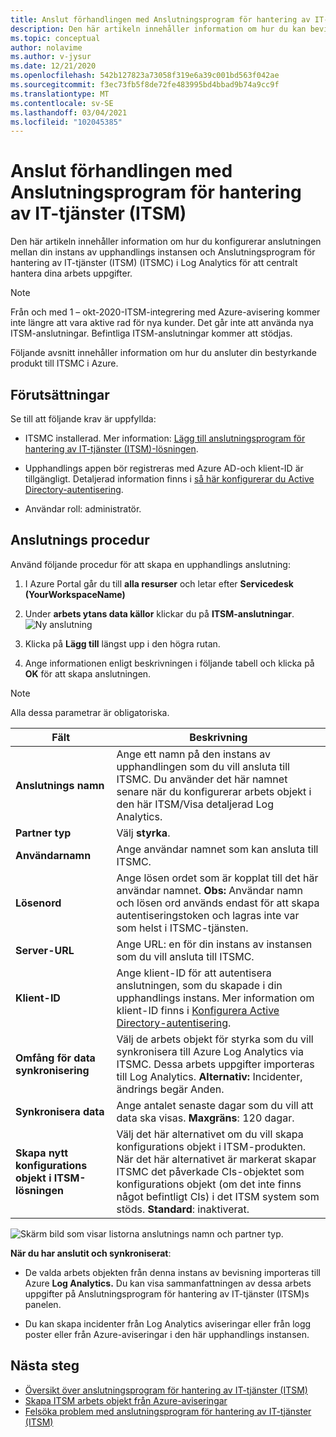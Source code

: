 ```yaml
---
title: Anslut förhandlingen med Anslutningsprogram för hantering av IT-tjänster (ITSM)
description: Den här artikeln innehåller information om hur du kan bevisa med Anslutningsprogram för hantering av IT-tjänster (ITSM) (ITSMC) i Azure Monitor för att centralt övervaka och hantera ITSM-arbetsobjekten.
ms.topic: conceptual
author: nolavime
ms.author: v-jysur
ms.date: 12/21/2020
ms.openlocfilehash: 542b127823a73058f319e6a39c001bd563f042ae
ms.sourcegitcommit: f3ec73fb5f8de72fe483995bd4bbad9b74a9cc9f
ms.translationtype: MT
ms.contentlocale: sv-SE
ms.lasthandoff: 03/04/2021
ms.locfileid: "102045385"
---
```

# <a name="connect-provance-with-it-service-management-connector"></a>Anslut förhandlingen med Anslutningsprogram för hantering av IT-tjänster (ITSM)

Den här artikeln innehåller information om hur du konfigurerar anslutningen mellan din instans av upphandlings instansen och Anslutningsprogram för hantering av IT-tjänster (ITSM) (ITSMC) i Log Analytics för att centralt hantera dina arbets uppgifter.

> [!NOTE]
> Från och med 1 – okt-2020-ITSM-integrering med Azure-avisering kommer inte längre att vara aktive rad för nya kunder. Det går inte att använda nya ITSM-anslutningar.
> Befintliga ITSM-anslutningar kommer att stödjas.

Följande avsnitt innehåller information om hur du ansluter din bestyrkande produkt till ITSMC i Azure.

## <a name="prerequisites"></a>Förutsättningar

Se till att följande krav är uppfyllda:

- ITSMC installerad. Mer information: [Lägg till anslutningsprogram för hantering av IT-tjänster (ITSM)-lösningen](./itsmc-definition.md#add-it-service-management-connector).
- Upphandlings appen bör registreras med Azure AD-och klient-ID är tillgängligt. Detaljerad information finns i [så här konfigurerar du Active Directory-autentisering](../../app-service/configure-authentication-provider-aad.md).

- Användar roll: administratör.

## <a name="connection-procedure"></a>Anslutnings procedur

Använd följande procedur för att skapa en upphandlings anslutning:

1. I Azure Portal går du till **alla resurser** och letar efter **Servicedesk (YourWorkspaceName)**

2. Under **arbets ytans data källor** klickar du på **ITSM-anslutningar**.
    ![Ny anslutning](media/itsmc-overview/add-new-itsm-connection.png)

3. Klicka på **Lägg till** längst upp i den högra rutan.

4. Ange informationen enligt beskrivningen i följande tabell och klicka på **OK** för att skapa anslutningen.

> [!NOTE]
> Alla dessa parametrar är obligatoriska.

| **Fält** | **Beskrivning** |
| --- | --- |
| **Anslutnings namn**   | Ange ett namn på den instans av upphandlingen som du vill ansluta till ITSMC.  Du använder det här namnet senare när du konfigurerar arbets objekt i den här ITSM/Visa detaljerad Log Analytics. |
| **Partner typ**   | Välj **styrka**. |
| **Användarnamn**   | Ange användar namnet som kan ansluta till ITSMC.    |
| **Lösenord**   | Ange lösen ordet som är kopplat till det här användar namnet. **Obs:** Användar namn och lösen ord används endast för att skapa autentiseringstoken och lagras inte var som helst i ITSMC-tjänsten.|
| **Server-URL**   | Ange URL: en för din instans av instansen som du vill ansluta till ITSMC. |
| **Klient-ID**   | Ange klient-ID för att autentisera anslutningen, som du skapade i din upphandlings instans.  Mer information om klient-ID finns i [Konfigurera Active Directory-autentisering](../../app-service/configure-authentication-provider-aad.md). |
| **Omfång för data synkronisering**   | Välj de arbets objekt för styrka som du vill synkronisera till Azure Log Analytics via ITSMC.  Dessa arbets uppgifter importeras till Log Analytics.   **Alternativ:**   Incidenter, ändrings begär Anden.|
| **Synkronisera data** | Ange antalet senaste dagar som du vill att data ska visas. **Maxgräns**: 120 dagar. |
| **Skapa nytt konfigurations objekt i ITSM-lösningen** | Välj det här alternativet om du vill skapa konfigurations objekt i ITSM-produkten. När det här alternativet är markerat skapar ITSMC det påverkade CIs-objektet som konfigurations objekt (om det inte finns något befintligt CIs) i det ITSM system som stöds. **Standard**: inaktiverat.|

![Skärm bild som visar listorna anslutnings namn och partner typ.](media/itsmc-connections-provance/itsm-connections-provance-latest.png)

**När du har anslutit och synkroniserat**:

- De valda arbets objekten från denna instans av bevisning importeras till Azure **Log Analytics.** Du kan visa sammanfattningen av dessa arbets uppgifter på Anslutningsprogram för hantering av IT-tjänster (ITSM)s panelen.

- Du kan skapa incidenter från Log Analytics aviseringar eller från logg poster eller från Azure-aviseringar i den här upphandlings instansen.

## <a name="next-steps"></a>Nästa steg

* [Översikt över anslutningsprogram för hantering av IT-tjänster (ITSM)](itsmc-overview.md)
* [Skapa ITSM arbets objekt från Azure-aviseringar](./itsmc-definition.md#create-itsm-work-items-from-azure-alerts)
* [Felsöka problem med anslutningsprogram för hantering av IT-tjänster (ITSM)](./itsmc-resync-servicenow.md)